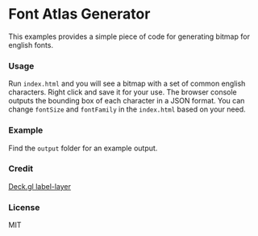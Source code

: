 # Font Atlas Generator
This examples provides a simple piece of code for generating bitmap for english fonts.

### Usage
Run `index.html` and you will see a bitmap with a set of common english characters. Right click and save it for your use.
The browser console outputs the bounding box of each character in a JSON format.
You can change `fontSize` and `fontFamily` in the `index.html` based on your need.

### Example
Find the `output` folder for an example output.

### Credit
[Deck.gl label-layer](https://github.com/uber/deck.gl/blob/master/examples/sample-layers/label-layer/label-utils.js)

### License
MIT

